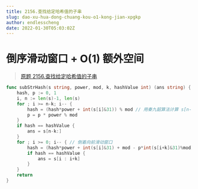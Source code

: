 ```yaml
---
title: 2156.查找给定哈希值的子串
slug: dao-xu-hua-dong-chuang-kou-o1-kong-jian-xpgkp
author: endlesscheng
date: 2022-01-30T05:03:02Z
---
```

# 倒序滑动窗口 + O(1) 额外空间
 
> [原题 2156.查找给定哈希值的子串](https://leetcode.cn/problems/find-substring-with-given-hash-value)
```go
func subStrHash(s string, power, mod, k, hashValue int) (ans string) {
	hash, p := 0, 1
	i, n := len(s)-1, len(s)
	for ; i >= n-k; i-- {
		hash = (hash*power + int(s[i]&31)) % mod // 用秦九韶算法计算 s[n-k:] 的哈希值
		p = p * power % mod
	}
	if hash == hashValue {
		ans = s[n-k:]
	}
	for ; i >= 0; i-- { // 倒着向前滑动窗口
		hash = (hash*power + int(s[i]&31) + mod - p*int(s[i+k]&31)%mod) % mod // 计算新哈希值
		if hash == hashValue {
			ans = s[i : i+k]
		}
	}
	return
}
```
